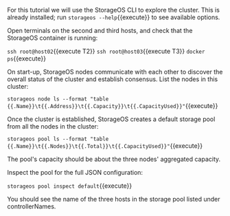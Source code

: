 For this tutorial we will use the StorageOS CLI to explore the cluster. This is
already installed; run `storageos --help`{{execute}} to see available options.

Open terminals on the second and third hosts, and check that the StorageOS container is running:

`ssh root@host02`{{execute T2}}
`ssh root@host03`{{execute T3}}
`docker ps`{{execute}}

On start-up, StorageOS nodes communicate with each other to discover the overall
status of the cluster and establish consensus. List the nodes in this cluster:

`storageos node ls --format "table {{.Name}}\t{{.Address}}\t{{.Capacity}}\t{{.CapacityUsed}}"`{{execute}}

Once the cluster is established, StorageOS creates a default storage pool from all the nodes in the cluster:

`storageos pool ls --format "table {{.Name}}\t{{.Nodes}}\t{{.Total}}\t{{.CapacityUsed}}"`{{execute}}

The pool's capacity should be about the three nodes' aggregated capacity.

Inspect the pool for the full JSON configuration:

`storageos pool inspect default`{{execute}}

You should see the name of the three hosts in the storage pool listed under controllerNames.
